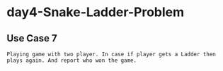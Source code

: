 # day4-Snake-Ladder-Problem
## Use Case 7
    Playing game with two player. In case if player gets a Ladder then plays again. And report who won the game.
